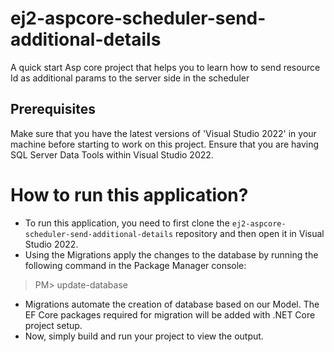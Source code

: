 # ej2-aspcore-scheduler-send-additional-details
A quick start Asp core project that helps you to learn how to send resource Id as additional params to the server side in the scheduler

## Prerequisites

Make sure that you have the latest versions of 'Visual Studio 2022' in your machine before starting to work on this project. Ensure that you are having SQL Server Data Tools within Visual Studio 2022.

# How to run this application?

* To run this application, you need to first clone the <code>ej2-aspcore-scheduler-send-additional-details</code> repository and then open it in Visual Studio 2022.
* Using the Migrations apply the changes to the database by running the following command in the Package Manager console:
> PM> update-database
* Migrations automate the creation of database based on our Model. The EF Core packages required for migration will be added with .NET Core project setup.
* Now, simply build and run your project to view the output.